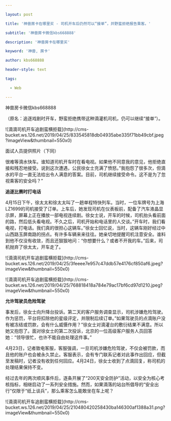 ---
layout: post
title: '神兽房卡在哪里买 - 司机开车后仍然可以“接单”，并野蛮拒绝报告乘客。'
subtitle: '神兽房卡微信kbs668888'
description: '神兽房卡在哪里买'
keyword: '神兽, 房卡'
author: kbs668888
header-style: text
tags:
  - Web
---
神兽房卡微信kbs668888

（原名：追逐戏剧时开车，野蛮拒绝携带这种滴灌机司机，仍可以继续“接单”）。

![滴滴司机开车追剧蛮横拒载](http://cms-
bucket.ws.126.net/2019/04/25/833545818db04935abe335f71bb49cbf.jpeg?imageView&thumbnail=550x0)  

面试人员提供照片（下同）

很难等滴水快车。谁知道司机开车时在看电视。如果他不同意我的意见，他拒绝直接和残忍地接受。说到这次遭遇，公民徐女士充满了愤怒。”我抱怨了很多次，但滴水的平台一直无法给出令人满意的答案。目前，司机继续接受命令。这不是为了忽视乘客的安全吗？”

 **追逐比赛时打电话**

4月15日下午，徐太太和徐太太叫了一趟单程特快列车。当时，一位车牌号为上海LZ1699的司机接受了订单。上车后，她发现司机在仪表板前，配备了汽车液晶显示屏，屏幕上正在播放一部电视连续剧。徐女士说，开车的时候，司机抬头看前面的路，然后低头看电视。不久之后，司机开始和电话里的人交谈。”开车时，我们看电视，打电话。我们真的很担心这辆车。”徐女士回忆说，当时，这辆车刚好经过中山西路玉屏南路的拐点。有许多车辆来来往往。她亲切地提醒司机注意安全。谁料到他不仅没有收敛，而且还狠狠地问：“你想要什么？或者不开我的车。”后来，司机抛弃了徐太太，开车走了。

![滴滴司机开车追剧蛮横拒载](http://cms-
bucket.ws.126.net/2019/04/25/3feeee7e957c47ddb57e4176cf850af6.jpeg?imageView&thumbnail=550x0)  

![滴滴司机开车追剧蛮横拒载](http://cms-
bucket.ws.126.net/2019/04/25/768818418a784e79ac17bf6cd97d1210.jpeg?imageView&thumbnail=550x0)  

 **允许驾驶员危险驾驶**

事发后，徐女士向升降台投诉。第二天的客户服务调查显示，司机涉嫌危险驾驶。作为惩罚，平台将扣除他的星级评定，并限制后续订单。”如果驾驶员的点滴账户没有被冻结或罚款，会有什么威慑作用？”徐女士对滴灌台的敷衍结果不满意。所以她又抱怨了。面对徐女士的第二次投诉，北京的一位高级客户服务人员回答她：“领导很忙，也许不能自由处理这件事。”

4月23日，记者致电客服，客服强调，一旦司机涉嫌危险驾驶，不仅会被罚款，而且他的账户也会被永久禁止。客服表示，会有专门联系记者对此事作出回应，但截至发稿时，记者没有收到任何回应。4月24日，徐女士收到了点滴回复，称司机的处理结果保持不变。

经过去年的两次顺风事件后，逐条开展了“200天安全防护”活动，以安全为核心考核指标，相继启动了一系列安全措施。然而，如果滴落的站台所倡导的“安全出行”仅限于“纸上谈兵”，那么乘客怎么能敢坐在车上呢？

![滴滴司机开车追剧蛮横拒载](http://cms-
bucket.ws.126.net/2019/04/25/210480420258430ba146300af1388a31.png?imageView&thumbnail=550x0)  

